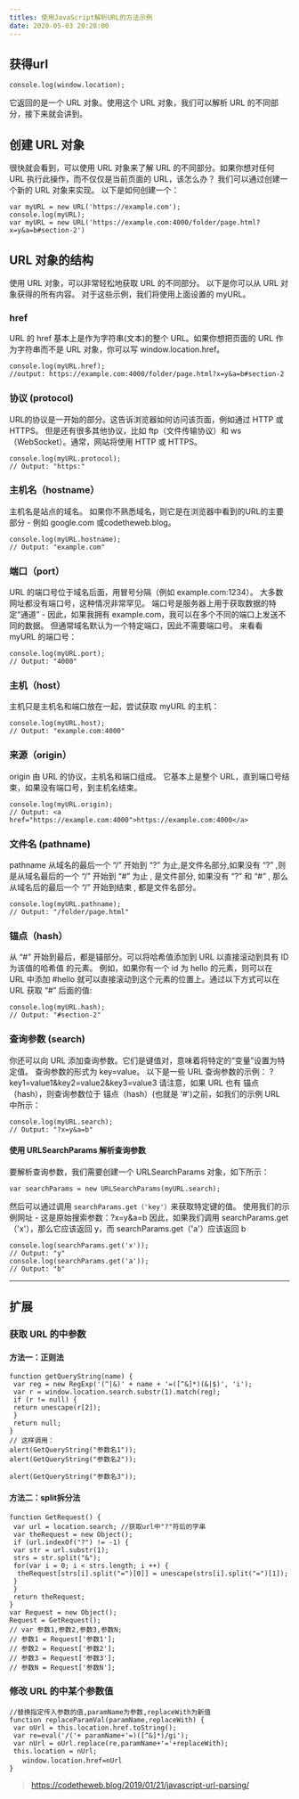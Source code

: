 ```yaml
---
titles: 使用JavaScript解析URL的方法示例
date: 2020-05-03 20:28:00
---
```


## 获得url
```
console.log(window.location);
```
它返回的是一个 URL 对象。使用这个 URL 对象，我们可以解析 URL 的不同部分，接下来就会讲到。

## 创建 URL 对象
很快就会看到，可以使用 URL 对象来了解 URL 的不同部分。如果你想对任何 URL 执行此操作，而不仅仅是当前页面的 URL，该怎么办？ 我们可以通过创建一个新的 URL 对象来实现。 以下是如何创建一个：
```
var myURL = new URL('https://example.com');
console.log(myURL);
var myURL = new URL('https://example.com:4000/folder/page.html?x=y&a=b#section-2')
```
## URL 对象的结构
使用 URL 对象，可以非常轻松地获取 URL 的不同部分。 以下是你可以从 URL 对象获得的所有内容。 对于这些示例，我们将使用上面设置的 myURL。


<!--more-->


### href
URL 的 href 基本上是作为字符串(文本)的整个 URL。如果你想把页面的 URL 作为字符串而不是 URL 对象，你可以写 window.location.href。
```
console.log(myURL.href);
//output: https://example.com:4000/folder/page.html?x=y&a=b#section-2
```
### 协议 (protocol)
URL的协议是一开始的部分。这告诉浏览器如何访问该页面，例如通过 HTTP 或 HTTPS。 但是还有很多其他协议，比如 ftp（文件传输协议）和 ws（WebSocket）。通常，网站将使用 HTTP 或 HTTPS。
```
console.log(myURL.protocol);
// Output: "https:"
```
### 主机名（hostname）
主机名是站点的域名。 如果你不熟悉域名，则它是在浏览器中看到的URL的主要部分 - 例如 google.com 或codetheweb.blog。
```
console.log(myURL.hostname);
// Output: "example.com"
```
### 端口（port）
URL 的端口号位于域名后面，用冒号分隔（例如 example.com:1234）。 大多数网址都没有端口号，这种情况非常罕见。
端口号是服务器上用于获取数据的特定“通道” - 因此，如果我拥有 example.com，我可以在多个不同的端口上发送不同的数据。 但通常域名默认为一个特定端口，因此不需要端口号。 来看看 myURL 的端口号：
```
console.log(myURL.port);
// Output: "4000"
```
### 主机（host）
主机只是主机名和端口放在一起，尝试获取 myURL 的主机：
```
console.log(myURL.host);
// Output: "example.com:4000"
```
### 来源（origin）
origin 由 URL 的协议，主机名和端口组成。 它基本上是整个 URL，直到端口号结束，如果没有端口号，到主机名结束。
```
console.log(myURL.origin);
// Output: <a href="https://example.com:4000">https://example.com:4000</a>
```
### 文件名 (pathname)
pathname 从域名的最后一个 “/” 开始到 “?” 为止,是文件名部分,如果没有 “?” ,则是从域名最后的一个 “/” 开始到 “#” 为止 , 是文件部分, 如果没有 “?” 和 “#” , 那么从域名后的最后一个 “/” 开始到结束 , 都是文件名部分。
```
console.log(myURL.pathname);
// Output: "/folder/page.html"
```
### 锚点（hash）
从 “#” 开始到最后，都是锚部分。可以将哈希值添加到 URL 以直接滚动到具有 ID 为该值的哈希值 的元素。 例如，如果你有一个 id 为 hello 的元素，则可以在 URL 中添加 #hello 就可以直接滚动到这个元素的位置上。通过以下方式可以在 URL 获取 “#” 后面的值:
```
console.log(myURL.hash);
// Output: "#section-2"
```
### 查询参数 (search)
你还可以向 URL 添加查询参数。它们是键值对，意味着将特定的“变量”设置为特定值。 查询参数的形式为 key=value。 以下是一些 URL 查询参数的示例：
?key1=value1&key2=value2&key3=value3
请注意，如果 URL 也有 锚点（hash），则查询参数位于 锚点（hash）(也就是 ‘#')之前，如我们的示例 URL 中所示：
```
console.log(myURL.search);
// Output: "?x=y&a=b"
```
#### 使用 URLSearchParams 解析查询参数
要解析查询参数，我们需要创建一个 URLSearchParams 对象，如下所示：
```
var searchParams = new URLSearchParams(myURL.search);
```
然后可以通过调用 `searchParams.get（'key'）`来获取特定键的值。 使用我们的示例网址 - 这是原始搜索参数：?x=y&a=b
因此，如果我们调用 searchParams.get（'x'），那么它应该返回 y，而 searchParams.get（'a'）应该返回 b
```
console.log(searchParams.get('x'));
// Output: "y"
console.log(searchParams.get('a'));
// Output: "b"
```


----------


## 扩展
### 获取 URL 的中参数
#### 方法一：正则法
```
function getQueryString(name) {
 var reg = new RegExp('(^|&)' + name + '=([^&]*)(&|$)', 'i');
 var r = window.location.search.substr(1).match(reg);
 if (r != null) {
 return unescape(r[2]);
 }
 return null;
}
// 这样调用：
alert(GetQueryString("参数名1"));
alert(GetQueryString("参数名2"));
 
alert(GetQueryString("参数名3"));
```
#### 方法二：split拆分法
```
function GetRequest() {
 var url = location.search; //获取url中"?"符后的字串
 var theRequest = new Object();
 if (url.indexOf("?") != -1) {
 var str = url.substr(1);
 strs = str.split("&");
 for(var i = 0; i < strs.length; i ++) {
  theRequest[strs[i].split("=")[0]] = unescape(strs[i].split("=")[1]);
 }
 }
 return theRequest;
}
var Request = new Object();
Request = GetRequest();
// var 参数1,参数2,参数3,参数N;
// 参数1 = Request['参数1'];
// 参数2 = Request['参数2'];
// 参数3 = Request['参数3'];
// 参数N = Request['参数N'];
```
### 修改 URL 的中某个参数值
```
//替换指定传入参数的值,paramName为参数,replaceWith为新值
function replaceParamVal(paramName,replaceWith) {
 var oUrl = this.location.href.toString();
 var re=eval('/('+ paramName+'=)([^&]*)/gi');
 var nUrl = oUrl.replace(re,paramName+'='+replaceWith);
 this.location = nUrl;
　　window.location.href=nUrl
}
```
> <https://codetheweb.blog/2019/01/21/javascript-url-parsing/>